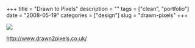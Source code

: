 +++
title = "Drawn to Pixels"
description = ""
tags = ["clean", "portfolio"]
date = "2008-05-19"
categories = ["design"]
slug = "drawn-pixels"
+++


 

  <div id="screens-thumbs" class="clearfix">
    <div class="txt-center" id="design-submission"><a href="http://www.drawn2pixels.co.uk/"><img id='bluga-thumbnail-1259' class='bluga-thumbnail large' src='/media/bluga/
wt483163fed44e9_0.jpg'/></a></div>  
  </div>   
<p><a href="http://www.drawn2pixels.co.uk/">http://www.drawn2pixels.co.uk/</a></p>




